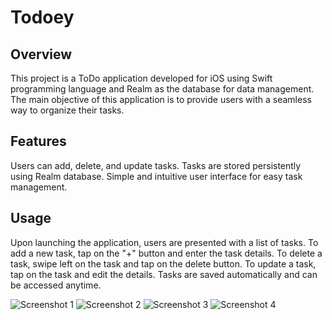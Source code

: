 
# Todoey

## Overview

This project is a ToDo application developed for iOS using Swift programming language and Realm as the database for data management. The main objective of this application is to provide users with a seamless way to organize their tasks.

## Features

Users can add, delete, and update tasks.
Tasks are stored persistently using Realm database.
Simple and intuitive user interface for easy task management.

## Usage

Upon launching the application, users are presented with a list of tasks. To add a new task, tap on the "+" button and enter the task details. To delete a task, swipe left on the task and tap on the delete button. To update a task, tap on the task and edit the details. Tasks are saved automatically and can be accessed anytime.

![Screenshot 1](Todoey/Images/1.png?raw=true)
![Screenshot 2](Todoey/Images/2.png?raw=true)
![Screenshot 3](Todoey/Images/3.png?raw=true)
![Screenshot 4](Todoey/Images/4.png?raw=true)


